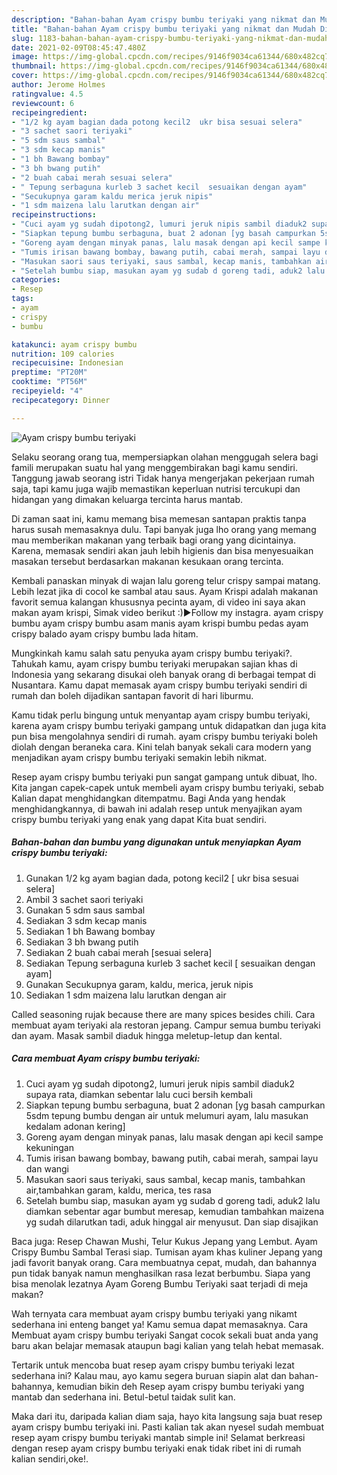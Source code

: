 ```yaml
---
description: "Bahan-bahan Ayam crispy bumbu teriyaki yang nikmat dan Mudah Dibuat"
title: "Bahan-bahan Ayam crispy bumbu teriyaki yang nikmat dan Mudah Dibuat"
slug: 1183-bahan-bahan-ayam-crispy-bumbu-teriyaki-yang-nikmat-dan-mudah-dibuat
date: 2021-02-09T08:45:47.480Z
image: https://img-global.cpcdn.com/recipes/9146f9034ca61344/680x482cq70/ayam-crispy-bumbu-teriyaki-foto-resep-utama.jpg
thumbnail: https://img-global.cpcdn.com/recipes/9146f9034ca61344/680x482cq70/ayam-crispy-bumbu-teriyaki-foto-resep-utama.jpg
cover: https://img-global.cpcdn.com/recipes/9146f9034ca61344/680x482cq70/ayam-crispy-bumbu-teriyaki-foto-resep-utama.jpg
author: Jerome Holmes
ratingvalue: 4.5
reviewcount: 6
recipeingredient:
- "1/2 kg ayam bagian dada potong kecil2  ukr bisa sesuai selera"
- "3 sachet saori teriyaki"
- "5 sdm saus sambal"
- "3 sdm kecap manis"
- "1 bh Bawang bombay"
- "3 bh bwang putih"
- "2 buah cabai merah sesuai selera"
- " Tepung serbaguna kurleb 3 sachet kecil  sesuaikan dengan ayam"
- "Secukupnya garam kaldu merica jeruk nipis"
- "1 sdm maizena lalu larutkan dengan air"
recipeinstructions:
- "Cuci ayam yg sudah dipotong2, lumuri jeruk nipis sambil diaduk2 supaya rata, diamkan sebentar lalu cuci bersih kembali"
- "Siapkan tepung bumbu serbaguna, buat 2 adonan [yg basah campurkan 5sdm tepung bumbu dengan air untuk melumuri ayam, lalu masukan kedalam adonan kering]"
- "Goreng ayam dengan minyak panas, lalu masak dengan api kecil sampe kekuningan"
- "Tumis irisan bawang bombay, bawang putih, cabai merah, sampai layu dan wangi"
- "Masukan saori saus teriyaki, saus sambal, kecap manis, tambahkan air,tambahkan garam, kaldu, merica, tes rasa"
- "Setelah bumbu siap, masukan ayam yg sudab d goreng tadi, aduk2 lalu diamkan sebentar agar bumbut meresap, kemudian tambahkan maizena yg sudah dilarutkan tadi, aduk hinggal air menyusut. Dan siap disajikan"
categories:
- Resep
tags:
- ayam
- crispy
- bumbu

katakunci: ayam crispy bumbu 
nutrition: 109 calories
recipecuisine: Indonesian
preptime: "PT20M"
cooktime: "PT56M"
recipeyield: "4"
recipecategory: Dinner

---
```



![Ayam crispy bumbu teriyaki](https://img-global.cpcdn.com/recipes/9146f9034ca61344/680x482cq70/ayam-crispy-bumbu-teriyaki-foto-resep-utama.jpg)

Selaku seorang orang tua, mempersiapkan olahan menggugah selera bagi famili merupakan suatu hal yang menggembirakan bagi kamu sendiri. Tanggung jawab seorang istri Tidak hanya mengerjakan pekerjaan rumah saja, tapi kamu juga wajib memastikan keperluan nutrisi tercukupi dan hidangan yang dimakan keluarga tercinta harus mantab.

Di zaman  saat ini, kamu memang bisa memesan santapan praktis tanpa harus susah memasaknya dulu. Tapi banyak juga lho orang yang memang mau memberikan makanan yang terbaik bagi orang yang dicintainya. Karena, memasak sendiri akan jauh lebih higienis dan bisa menyesuaikan masakan tersebut berdasarkan makanan kesukaan orang tercinta. 

Kembali panaskan minyak di wajan lalu goreng telur crispy sampai matang. Lebih lezat jika di cocol ke sambal atau saus. Ayam Krispi adalah makanan favorit semua kalangan khususnya pecinta ayam, di video ini saya akan makan ayam krispi, Simak video berikut :)▶Follow my instagra. ayam crispy bumbu ayam crispy bumbu asam manis ayam krispi bumbu pedas ayam crispy balado ayam crispy bumbu lada hitam.

Mungkinkah kamu salah satu penyuka ayam crispy bumbu teriyaki?. Tahukah kamu, ayam crispy bumbu teriyaki merupakan sajian khas di Indonesia yang sekarang disukai oleh banyak orang di berbagai tempat di Nusantara. Kamu dapat memasak ayam crispy bumbu teriyaki sendiri di rumah dan boleh dijadikan santapan favorit di hari liburmu.

Kamu tidak perlu bingung untuk menyantap ayam crispy bumbu teriyaki, karena ayam crispy bumbu teriyaki gampang untuk didapatkan dan juga kita pun bisa mengolahnya sendiri di rumah. ayam crispy bumbu teriyaki boleh diolah dengan beraneka cara. Kini telah banyak sekali cara modern yang menjadikan ayam crispy bumbu teriyaki semakin lebih nikmat.

Resep ayam crispy bumbu teriyaki pun sangat gampang untuk dibuat, lho. Kita jangan capek-capek untuk membeli ayam crispy bumbu teriyaki, sebab Kalian dapat menghidangkan ditempatmu. Bagi Anda yang hendak menghidangkannya, di bawah ini adalah resep untuk menyajikan ayam crispy bumbu teriyaki yang enak yang dapat Kita buat sendiri.

<!--inarticleads1-->

##### Bahan-bahan dan bumbu yang digunakan untuk menyiapkan Ayam crispy bumbu teriyaki:

1. Gunakan 1/2 kg ayam bagian dada, potong kecil2 [ ukr bisa sesuai selera]
1. Ambil 3 sachet saori teriyaki
1. Gunakan 5 sdm saus sambal
1. Sediakan 3 sdm kecap manis
1. Sediakan 1 bh Bawang bombay
1. Sediakan 3 bh bwang putih
1. Sediakan 2 buah cabai merah [sesuai selera]
1. Sediakan  Tepung serbaguna kurleb 3 sachet kecil [ sesuaikan dengan ayam]
1. Gunakan Secukupnya garam, kaldu, merica, jeruk nipis
1. Sediakan 1 sdm maizena lalu larutkan dengan air


Called seasoning rujak because there are many spices besides chili. Cara membuat ayam teriyaki ala restoran jepang. Campur semua bumbu teriyaki dan ayam. Masak sambil diaduk hingga meletup-letup dan kental. 

<!--inarticleads2-->

##### Cara membuat Ayam crispy bumbu teriyaki:

1. Cuci ayam yg sudah dipotong2, lumuri jeruk nipis sambil diaduk2 supaya rata, diamkan sebentar lalu cuci bersih kembali
1. Siapkan tepung bumbu serbaguna, buat 2 adonan [yg basah campurkan 5sdm tepung bumbu dengan air untuk melumuri ayam, lalu masukan kedalam adonan kering]
1. Goreng ayam dengan minyak panas, lalu masak dengan api kecil sampe kekuningan
1. Tumis irisan bawang bombay, bawang putih, cabai merah, sampai layu dan wangi
1. Masukan saori saus teriyaki, saus sambal, kecap manis, tambahkan air,tambahkan garam, kaldu, merica, tes rasa
1. Setelah bumbu siap, masukan ayam yg sudab d goreng tadi, aduk2 lalu diamkan sebentar agar bumbut meresap, kemudian tambahkan maizena yg sudah dilarutkan tadi, aduk hinggal air menyusut. Dan siap disajikan


Baca juga: Resep Chawan Mushi, Telur Kukus Jepang yang Lembut. Ayam Crispy Bumbu Sambal Terasi siap. Tumisan ayam khas kuliner Jepang yang jadi favorit banyak orang. Cara membuatnya cepat, mudah, dan bahannya pun tidak banyak namun menghasilkan rasa lezat berbumbu. Siapa yang bisa menolak lezatnya Ayam Goreng Bumbu Teriyaki saat terjadi di meja makan? 

Wah ternyata cara membuat ayam crispy bumbu teriyaki yang nikamt sederhana ini enteng banget ya! Kamu semua dapat memasaknya. Cara Membuat ayam crispy bumbu teriyaki Sangat cocok sekali buat anda yang baru akan belajar memasak ataupun bagi kalian yang telah hebat memasak.

Tertarik untuk mencoba buat resep ayam crispy bumbu teriyaki lezat sederhana ini? Kalau mau, ayo kamu segera buruan siapin alat dan bahan-bahannya, kemudian bikin deh Resep ayam crispy bumbu teriyaki yang mantab dan sederhana ini. Betul-betul taidak sulit kan. 

Maka dari itu, daripada kalian diam saja, hayo kita langsung saja buat resep ayam crispy bumbu teriyaki ini. Pasti kalian tak akan nyesel sudah membuat resep ayam crispy bumbu teriyaki mantab simple ini! Selamat berkreasi dengan resep ayam crispy bumbu teriyaki enak tidak ribet ini di rumah kalian sendiri,oke!.


